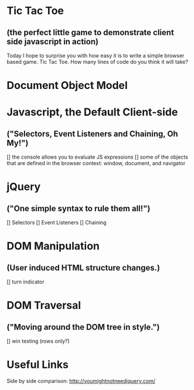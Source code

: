 # Tic Tac Toe
## (the perfect little game to demonstrate client side javascript in action)

Today I hope to surprise you with how easy it is to write a simple browser based game. Tic Tac Toe. How 
many lines of code do you think it will take?

# Document Object Model

# Javascript, the Default Client-side
## ("Selectors, Event Listeners and Chaining, Oh My!")
[] the console allows you to evaluate JS expressions
[] some of the objects that are defined in the browser context: window, document, and navigator

# jQuery 
## ("One simple syntax to rule them all!")
[] Selectors
[] Event Listeners
[] Chaining

# DOM Manipulation
## (User induced HTML structure changes.)
[] turn indicator

# DOM Traversal
## ("Moving around the DOM tree in style.")
[] win testing (rows only?)

# Useful Links
Side by side comparison: http://youmightnotneedjquery.com/

